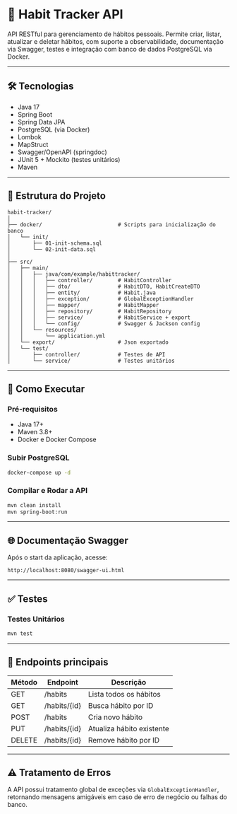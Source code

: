 
# 📘 Habit Tracker API

API RESTful para gerenciamento de hábitos pessoais. Permite criar, listar, atualizar e deletar hábitos, com suporte a observabilidade, documentação via Swagger, testes e integração com banco de dados PostgreSQL via Docker.

---

## 🛠️ Tecnologias

- Java 17
- Spring Boot
- Spring Data JPA
- PostgreSQL (via Docker)
- Lombok
- MapStruct
- Swagger/OpenAPI (springdoc)
- JUnit 5 + Mockito (testes unitários)
- Maven

---

## 📁 Estrutura do Projeto

```
habit-tracker/
│
├── docker/                        # Scripts para inicialização do banco
│   └── init/
│       ├── 01-init-schema.sql
│       └── 02-init-data.sql
│
├── src/
│   ├── main/
│   │   ├── java/com/example/habittracker/
│   │   │   ├── controller/        # HabitController
│   │   │   ├── dto/               # HabitDTO, HabitCreateDTO
│   │   │   ├── entity/            # Habit.java
│   │   │   ├── exception/         # GlobalExceptionHandler
│   │   │   ├── mapper/            # HabitMapper
│   │   │   ├── repository/        # HabitRepository
│   │   │   ├── service/           # HabitService + export
│   │   │   └── config/            # Swagger & Jackson config
│   │   └── resources/
│   │       └── application.yml
│   └── export/                    # Json exportado
│   └── test/
│       ├── controller/            # Testes de API
│       └── service/               # Testes unitários
```

---

## 🚀 Como Executar

### Pré-requisitos

- Java 17+
- Maven 3.8+
- Docker e Docker Compose

### Subir PostgreSQL

```bash
docker-compose up -d
```

### Compilar e Rodar a API

```bash
mvn clean install
mvn spring-boot:run
```

---

## 🌐 Documentação Swagger

Após o start da aplicação, acesse:

```
http://localhost:8080/swagger-ui.html
```

---

## ✅ Testes

### Testes Unitários

```bash
mvn test
```

---

## 🧪 Endpoints principais

| Método | Endpoint          | Descrição                  |
|--------|-------------------|----------------------------|
| GET    | /habits           | Lista todos os hábitos     |
| GET    | /habits/{id}      | Busca hábito por ID        |
| POST   | /habits           | Cria novo hábito           |
| PUT    | /habits/{id}      | Atualiza hábito existente  |
| DELETE | /habits/{id}      | Remove hábito por ID       |

---

## ⚠️ Tratamento de Erros

A API possui tratamento global de exceções via `GlobalExceptionHandler`, retornando mensagens amigáveis em caso de erro de negócio ou falhas do banco.
